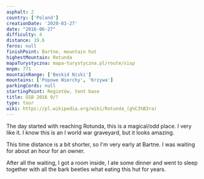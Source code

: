 ```yaml
---
asphalt: 2
country: ['Poland']
creationDate: '2020-03-27'
date: "2016-06-27"
difficulty: 4
distance: 19.6
ferns: null
finishPoint: Bartne, mountain hut
highestMountain: Rotunda
mapaTurystyczna: mapa-turystyczna.pl/route/sisp
mnpm: 771
mountainRange: ['Beskid Niski']
mountains: ['Popowe Wierchy', 'Krzywa']
parkingCords: null
startingPoint: Regietów, tent base
title: GSB 2016 9/?
type: tour
wiki: https://pl.wikipedia.org/wiki/Rotunda_(g%C3%B3ra)
---
```


The day started with reaching Rotunda, this is a magical/odd place. I very like it.
I know this is an I world war graveyard, but it looks amazing.

This time distance is a bit shorter, so I'm very early at Bartne. I was waiting for about an hour for an owner.

After all the waiting, I got a room inside, I ate some dinner and went to sleep together with all the bark beetles what eating this hut for years.
